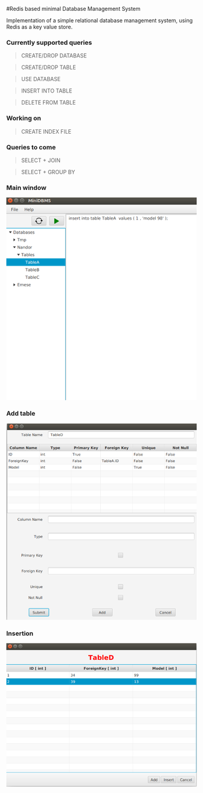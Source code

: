 
#Redis based minimal Database Management System

Implementation of a simple relational database management system,
using Redis as a key value store.

### Currently supported queries
> CREATE/DROP DATABASE

> CREATE/DROP TABLE

> USE DATABASE

> INSERT INTO TABLE

> DELETE FROM TABLE

### Working on

> CREATE INDEX FILE

### Queries to come
> SELECT +  JOIN

> SELECT +  GROUP BY

### Main window
![Window](https://raw.githubusercontent.com/BNandor/MiniDBMS-Redis/master/img/mainwindow.png)

### Add table
![Window](https://raw.githubusercontent.com/BNandor/MiniDBMS-Redis/master/img/addtable.png)

### Insertion
![Window](https://raw.githubusercontent.com/BNandor/MiniDBMS-Redis/master/img/insert.png)
